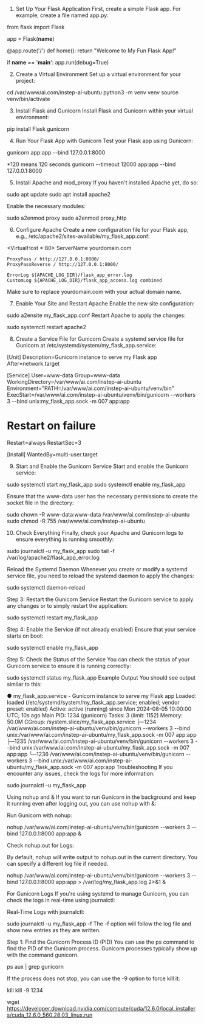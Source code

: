 1. Set Up Your Flask Application
   First, create a simple Flask app. For example, create a file named app.py:

from flask import Flask

app = Flask(**name**)

@app.route('/')
def home():
return "Welcome to My Fun Flask App!"

if **name** == '**main**':
app.run(debug=True)

2. Create a Virtual Environment
   Set up a virtual environment for your project:

cd /var/www/ai.com/instep-ai-ubuntu
python3 -m venv venv
source venv/bin/activate

3. Install Flask and Gunicorn
   Install Flask and Gunicorn within your virtual environment:

pip install Flask gunicorn

4. Run Your Flask App with Gunicorn
   Test your Flask app using Gunicorn:

gunicorn app:app --bind 127.0.0.1:8000

\*120 means 120 seconds
gunicorn --timeout 12000 app:app --bind 127.0.0.1:8000

5. Install Apache and mod_proxy
   If you haven't installed Apache yet, do so:

sudo apt update
sudo apt install apache2

Enable the necessary modules:

sudo a2enmod proxy
sudo a2enmod proxy_http

6. Configure Apache
   Create a new configuration file for your Flask app, e.g., /etc/apache2/sites-available/my_flask_app.conf:

<VirtualHost \*:80>
ServerName yourdomain.com

    ProxyPass / http://127.0.0.1:8000/
    ProxyPassReverse / http://127.0.0.1:8000/

    ErrorLog ${APACHE_LOG_DIR}/flask_app_error.log
    CustomLog ${APACHE_LOG_DIR}/flask_app_access.log combined

</VirtualHost>

Make sure to replace yourdomain.com with your actual domain name.

7. Enable Your Site and Restart Apache
   Enable the new site configuration:

sudo a2ensite my_flask_app.conf
Restart Apache to apply the changes:

sudo systemctl restart apache2

8. Create a Service File for Gunicorn
   Create a systemd service file for Gunicorn at /etc/systemd/system/my_flask_app.service:

[Unit]
Description=Gunicorn instance to serve my Flask app
After=network.target

[Service]
User=www-data
Group=www-data
WorkingDirectory=/var/www/ai.com/instep-ai-ubuntu
Environment="PATH=/var/www/ai.com/instep-ai-ubuntu/venv/bin"
ExecStart=/var/www/ai.com/instep-ai-ubuntu/venv/bin/gunicorn --workers 3 --bind unix:my_flask_app.sock -m 007 app:app

# Restart on failure

Restart=always
RestartSec=3

[Install]
WantedBy=multi-user.target

9. Start and Enable the Gunicorn Service
   Start and enable the Gunicorn service:

sudo systemctl start my_flask_app
sudo systemctl enable my_flask_app

Ensure that the www-data user has the necessary permissions to create the socket file in the directory:

sudo chown -R www-data:www-data /var/www/ai.com/instep-ai-ubuntu
sudo chmod -R 755 /var/www/ai.com/instep-ai-ubuntu

10. Check Everything
    Finally, check your Apache and Gunicorn logs to ensure everything is running smoothly:

sudo journalctl -u my_flask_app
sudo tail -f /var/log/apache2/flask_app_error.log

Reload the Systemd Daemon
Whenever you create or modify a systemd service file, you need to reload the systemd daemon to apply the changes:

sudo systemctl daemon-reload

Step 3: Restart the Gunicorn Service
Restart the Gunicorn service to apply any changes or to simply restart the application:

sudo systemctl restart my_flask_app

Step 4: Enable the Service (if not already enabled)
Ensure that your service starts on boot:

sudo systemctl enable my_flask_app

Step 5: Check the Status of the Service
You can check the status of your Gunicorn service to ensure it is running correctly:

sudo systemctl status my_flask_app
Example Output
You should see output similar to this:

● my_flask_app.service - Gunicorn instance to serve my Flask app
Loaded: loaded (/etc/systemd/system/my_flask_app.service; enabled; vendor preset: enabled)
Active: active (running) since Mon 2024-08-05 10:00:00 UTC; 10s ago
Main PID: 1234 (gunicorn)
Tasks: 3 (limit: 1152)
Memory: 50.0M
CGroup: /system.slice/my_flask_app.service
├─1234 /var/www/ai.com/instep-ai-ubuntu/venv/bin/gunicorn --workers 3 --bind unix:/var/www/ai.com/instep-ai-ubuntu/my_flask_app.sock -m 007 app:app
├─1235 /var/www/ai.com/instep-ai-ubuntu/venv/bin/gunicorn --workers 3 --bind unix:/var/www/ai.com/instep-ai-ubuntu/my_flask_app.sock -m 007 app:app
└─1236 /var/www/ai.com/instep-ai-ubuntu/venv/bin/gunicorn --workers 3 --bind unix:/var/www/ai.com/instep-ai-ubuntu/my_flask_app.sock -m 007 app:app
Troubleshooting
If you encounter any issues, check the logs for more information:

sudo journalctl -u my_flask_app

Using nohup and &
If you want to run Gunicorn in the background and keep it running even after logging out, you can use nohup with &:

Run Gunicorn with nohup:

nohup /var/www/ai.com/instep-ai-ubuntu/venv/bin/gunicorn --workers 3 --bind 127.0.0.1:8000 app:app &

Check nohup.out for Logs:

By default, nohup will write output to nohup.out in the current directory. You can specify a different log file if needed.

nohup /var/www/ai.com/instep-ai-ubuntu/venv/bin/gunicorn --workers 3 --bind 127.0.0.1:8000 app:app > /var/log/my_flask_app.log 2>&1 &

For Gunicorn Logs
If you're using systemd to manage Gunicorn, you can check the logs in real-time using journalctl:

Real-Time Logs with journalctl:

sudo journalctl -u my_flask_app -f
The -f option will follow the log file and show new entries as they are written.

Step 1: Find the Gunicorn Process ID (PID)
You can use the ps command to find the PID of the Gunicorn process. Gunicorn processes typically show up with the command gunicorn.

ps aux | grep gunicorn

If the process does not stop, you can use the -9 option to force kill it:

kill <PID>
kill -9 1234

wget https://developer.download.nvidia.com/compute/cuda/12.6.0/local_installers/cuda_12.6.0_560.28.03_linux.run
